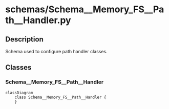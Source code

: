 # schemas/Schema__Memory_FS__Path__Handler.py


## Description
Schema used to configure path handler classes.
## Classes
### Schema__Memory_FS__Path__Handler

```mermaid
classDiagram
    class Schema__Memory_FS__Path__Handler {
    }
```
